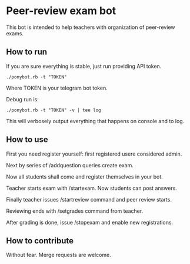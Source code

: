 # Peer-review exam bot

This bot is intended to help teachers with organization of peer-review exams.

## How to run

If you are sure everything is stable, just run providing API token.

```
./ponybot.rb -t "TOKEN"
```

Where TOKEN is your telegram bot token.

Debug run is:

```
./ponybot.rb -t "TOKEN" -v | tee log
```
This will verbosely output everything that happens on console and to log.

## How to use

First you need register yourself: first registered usere considered admin.

Next by series of /addquestion queries create exam.

Now all students shall come and register themselves in your bot.

Teacher starts exam with /startexam. Now students can post answers.

Finally teacher issues /startreview command and peer review starts.

Reviewing ends with /setgrades command from teacher.

After grading is done, issue /stopexam and enable new registrations.

## How to contribute

Without fear. Merge requests are welcome.
